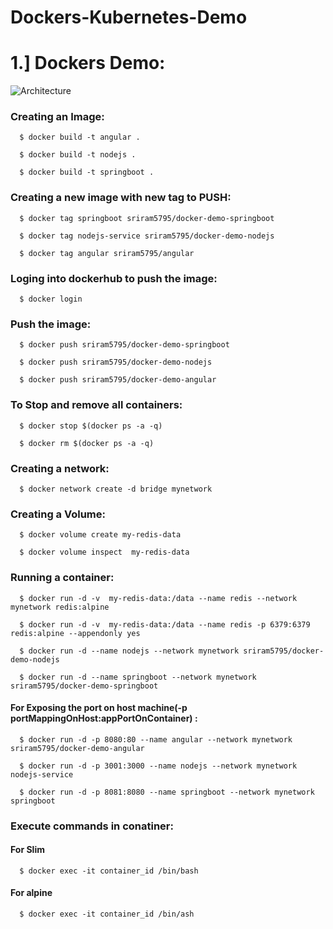 # Dockers-Kubernetes-Demo



# 1.] Dockers Demo:

![Architecture](https://github.com/sriram5795/Dockers-Kubernetes-Demo/blob/master/Architecture.PNG)

  ### Creating an Image:
```
  $ docker build -t angular .

  $ docker build -t nodejs .

  $ docker build -t springboot .
```
  ### Creating a new image with new tag to PUSH:
```
  $ docker tag springboot sriram5795/docker-demo-springboot

  $ docker tag nodejs-service sriram5795/docker-demo-nodejs

  $ docker tag angular sriram5795/angular
```
  ### Loging into dockerhub to push the image:
```
  $ docker login
```
  ### Push the image:
```
  $ docker push sriram5795/docker-demo-springboot

  $ docker push sriram5795/docker-demo-nodejs

  $ docker push sriram5795/docker-demo-angular
```
  ### To Stop and remove all containers:
```
  $ docker stop $(docker ps -a -q)

  $ docker rm $(docker ps -a -q)
```
  ### Creating a network:
```
  $ docker network create -d bridge mynetwork
```
  ### Creating a Volume:
```
  $ docker volume create my-redis-data

  $ docker volume inspect  my-redis-data
```

  ### Running a container:
```
  $ docker run -d -v  my-redis-data:/data --name redis --network mynetwork redis:alpine

  $ docker run -d -v  my-redis-data:/data --name redis -p 6379:6379 redis:alpine --appendonly yes

  $ docker run -d --name nodejs --network mynetwork sriram5795/docker-demo-nodejs

  $ docker run -d --name springboot --network mynetwork sriram5795/docker-demo-springboot
```
  #### For Exposing the port on host machine(-p portMappingOnHost:appPortOnContainer) :
```  
  $ docker run -d -p 8080:80 --name angular --network mynetwork sriram5795/docker-demo-angular

  $ docker run -d -p 3001:3000 --name nodejs --network mynetwork nodejs-service 

  $ docker run -d -p 8081:8080 --name springboot --network mynetwork springboot
```
  ### Execute commands in conatiner:
  #### For Slim
```
  $ docker exec -it container_id /bin/bash
```
  #### For alpine
```
  $ docker exec -it container_id /bin/ash
```
